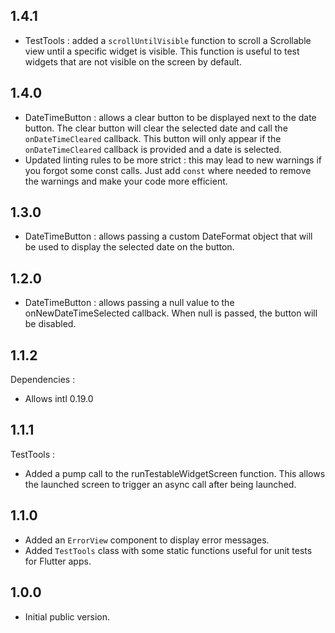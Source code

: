 ## 1.4.1

- TestTools : added a `scrollUntilVisible` function to scroll a Scrollable view until a specific widget is visible. This function is useful to test widgets that are not visible on the screen by default.

## 1.4.0 

- DateTimeButton : allows a clear button to be displayed next to the date button. The clear button will clear the selected date and call the `onDateTimeCleared` callback. This button will only appear if the `onDateTimeCleared` callback is provided and a date is selected.
- Updated linting rules to be more strict : this may lead to new warnings if you forgot some const calls. Just add `const` where needed to remove the warnings and make your code more efficient.

## 1.3.0 

- DateTimeButton : allows passing a custom DateFormat object that will be used to display the selected date on the button. 

## 1.2.0 

- DateTimeButton : allows passing a null value to the onNewDateTimeSelected callback. When null is passed, the button will be disabled.

## 1.1.2

Dependencies :
- Allows intl 0.19.0

## 1.1.1

TestTools : 
- Added a pump call to the runTestableWidgetScreen function. This allows the launched screen to trigger an async call after being launched.

## 1.1.0

- Added an `ErrorView` component to display error messages.
- Added `TestTools` class with some static functions useful for unit tests for Flutter apps.

## 1.0.0

- Initial public version.
